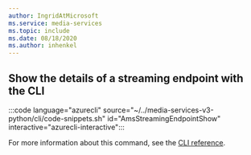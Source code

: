 ```yaml
---
author: IngridAtMicrosoft
ms.service: media-services 
ms.topic: include
ms.date: 08/18/2020
ms.author: inhenkel
---
```


## Show the details of a streaming endpoint with the CLI

:::code language="azurecli" source="~/../media-services-v3-python/cli/code-snippets.sh" id="AmsStreamingEndpointShow" interactive="azurecli-interactive":::

For more information about this command, see the [CLI reference](/cli/azure/ams/streaming-endpoint?view=azure-cli-latest#az-ams-streaming-endpoint-show).
